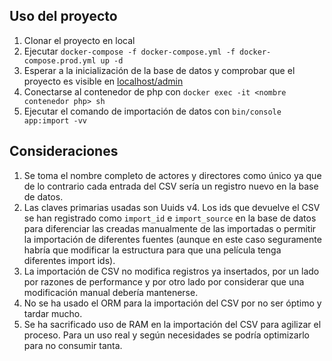 ## Uso del proyecto

1. Clonar el proyecto en local
2. Ejecutar `docker-compose -f docker-compose.yml -f docker-compose.prod.yml up -d`
3. Esperar a la inicialización de la base de datos y comprobar que el proyecto es visible en 
[localhost/admin](http://localhost/admin)
4. Conectarse al contenedor de php con `docker exec -it <nombre contenedor php> sh`
5. Ejecutar el comando de importación de datos con `bin/console app:import -vv`

## Consideraciones
1. Se toma el nombre completo de actores y directores como único ya que de lo contrario cada entrada del CSV sería un
registro nuevo en la base de datos.
2. Las claves primarias usadas son Uuids v4. Los ids que devuelve el CSV se han registrado como `import_id` e 
`import_source` en la base de datos para diferenciar las creadas manualmente de las importadas o permitir la importación
de diferentes fuentes (aunque en este caso seguramente habría que modificar la estructura para que una película tenga 
diferentes import ids).
3. La importación de CSV no modifica registros ya insertados, por un lado por razones de performance y por otro lado
por considerar que una modificación manual debería mantenerse.
4. No se ha usado el ORM para la importación del CSV por no ser óptimo y tardar mucho.
5. Se ha sacrificado uso de RAM en la importación del CSV para agilizar el proceso. Para un uso real y según necesidades
se podría optimizarlo para no consumir tanta.

